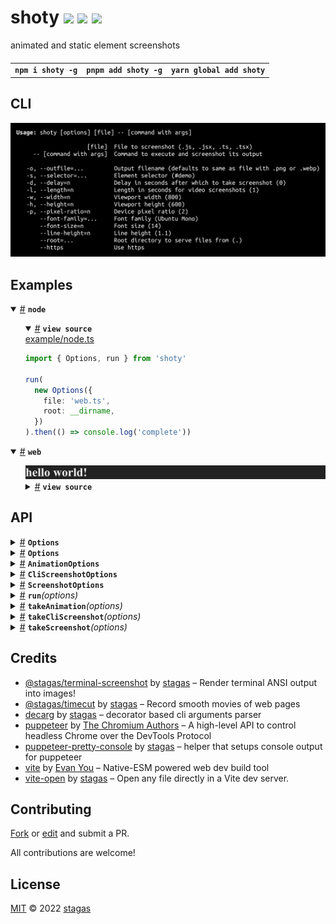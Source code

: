 <h1>
shoty <a href="https://npmjs.org/package/shoty"><img src="https://img.shields.io/badge/npm-v1.0.0-F00.svg?colorA=000"/></a> <a href="src"><img src="https://img.shields.io/badge/loc-272-FFF.svg?colorA=000"/></a> <a href="LICENSE"><img src="https://img.shields.io/badge/license-MIT-F0B.svg?colorA=000"/></a>
</h1>

<p></p>

animated and static element screenshots

<h4>
<table><tr><td title="Triple click to select and copy paste">
<code>npm i shoty -g</code>
</td><td title="Triple click to select and copy paste">
<code>pnpm add shoty -g</code>
</td><td title="Triple click to select and copy paste">
<code>yarn global add shoty</code>
</td></tr></table>
</h4>

## CLI

<p></p>
<p>
<img width="747.4285714285713" src="cli.png" />
</p>

## Examples

<details id="example$node" title="node" open><summary><span><a href="#example$node">#</a></span>  <code><strong>node</strong></code></summary>  <ul>    <details id="source$node" title="node source code" open><summary><span><a href="#source$node">#</a></span>  <code><strong>view source</strong></code></summary>  <a href="example/node.ts">example/node.ts</a>  <p>

```ts
import { Options, run } from 'shoty'

run(
  new Options({
    file: 'web.ts',
    root: __dirname,
  })
).then(() => console.log('complete'))
```

</p>
</details></ul></details><details id="example$web" title="web" open><summary><span><a href="#example$web">#</a></span>  <code><strong>web</strong></code></summary>  <ul><p></p>  <img width="914.2857142857142" src="example/web.png"></img>    <details id="source$web" title="web source code" ><summary><span><a href="#source$web">#</a></span>  <code><strong>view source</strong></code></summary>  <a href="example/web.ts">example/web.ts</a>  <p>

```ts
document.body.innerHTML = `<h1 id="demo">hello world!</h1>`
```

</p>
</details></ul></details>

## API

<p>  <details id="Options$58" title="Class" ><summary><span><a href="#Options$58">#</a></span>  <code><strong>Options</strong></code>    </summary>  <a href="src/vite-open/dist/types/index.d.ts#L8">src/vite-open/dist/types/index.d.ts#L8</a>  <ul>        <p>  <details id="constructor$59" title="Constructor" ><summary><span><a href="#constructor$59">#</a></span>  <code><strong>constructor</strong></code><em>()</em>    </summary>    <ul>    <p>  <details id="new Options$60" title="ConstructorSignature" ><summary><span><a href="#new Options$60">#</a></span>  <code><strong>new Options</strong></code><em>()</em>    </summary>    <ul><p><a href="#Options$58">Options</a></p>        </ul></details></p>    </ul></details><details id="debugging$67" title="Property" ><summary><span><a href="#debugging$67">#</a></span>  <code><strong>debugging</strong></code>    </summary>  <a href="src/vite-open/dist/types/index.d.ts#L15">src/vite-open/dist/types/index.d.ts#L15</a>  <ul><p>string</p>        </ul></details><details id="debuggingThis$68" title="Property" ><summary><span><a href="#debuggingThis$68">#</a></span>  <code><strong>debuggingThis</strong></code>    </summary>  <a href="src/vite-open/dist/types/index.d.ts#L16">src/vite-open/dist/types/index.d.ts#L16</a>  <ul><p>boolean</p>        </ul></details><details id="file$61" title="Property" ><summary><span><a href="#file$61">#</a></span>  <code><strong>file</strong></code>    </summary>  <a href="src/vite-open/dist/types/index.d.ts#L9">src/vite-open/dist/types/index.d.ts#L9</a>  <ul><p>string</p>        </ul></details><details id="https$63" title="Property" ><summary><span><a href="#https$63">#</a></span>  <code><strong>https</strong></code>    </summary>  <a href="src/vite-open/dist/types/index.d.ts#L11">src/vite-open/dist/types/index.d.ts#L11</a>  <ul><p>boolean</p>        </ul></details><details id="jsx$64" title="Property" ><summary><span><a href="#jsx$64">#</a></span>  <code><strong>jsx</strong></code>    </summary>  <a href="src/vite-open/dist/types/index.d.ts#L12">src/vite-open/dist/types/index.d.ts#L12</a>  <ul><p>string</p>        </ul></details><details id="log$70" title="Property" ><summary><span><a href="#log$70">#</a></span>  <code><strong>log</strong></code>    </summary>  <a href="src/vite-open/dist/types/index.d.ts#L18">src/vite-open/dist/types/index.d.ts#L18</a>  <ul><p><details id="__type$71" title="Function" ><summary><span><a href="#__type$71">#</a></span>  <em>(args)</em>    </summary>    <ul>    <p>    <details id="args$73" title="Parameter" ><summary><span><a href="#args$73">#</a></span>  <code><strong>args</strong></code>    </summary>    <ul><p>unknown  []</p>        </ul></details>  <p><strong></strong><em>(args)</em>  &nbsp;=&gt;  <ul>void</ul></p></p>    </ul></details></p>        </ul></details><details id="noForce$66" title="Property" ><summary><span><a href="#noForce$66">#</a></span>  <code><strong>noForce</strong></code>    </summary>  <a href="src/vite-open/dist/types/index.d.ts#L14">src/vite-open/dist/types/index.d.ts#L14</a>  <ul><p>boolean</p>        </ul></details><details id="noOpen$65" title="Property" ><summary><span><a href="#noOpen$65">#</a></span>  <code><strong>noOpen</strong></code>    </summary>  <a href="src/vite-open/dist/types/index.d.ts#L13">src/vite-open/dist/types/index.d.ts#L13</a>  <ul><p>boolean</p>        </ul></details><details id="quiet$69" title="Property" ><summary><span><a href="#quiet$69">#</a></span>  <code><strong>quiet</strong></code>    </summary>  <a href="src/vite-open/dist/types/index.d.ts#L17">src/vite-open/dist/types/index.d.ts#L17</a>  <ul><p>boolean</p>        </ul></details><details id="responses$75" title="Property" ><summary><span><a href="#responses$75">#</a></span>  <code><strong>responses</strong></code>    </summary>  <a href="src/vite-open/dist/types/index.d.ts#L20">src/vite-open/dist/types/index.d.ts#L20</a>  <ul><p><span>Record</span>&lt;string, {<p>  <details id="content$78" title="Property" ><summary><span><a href="#content$78">#</a></span>  <code><strong>content</strong></code>    </summary>  <a href="src/vite-open/dist/types/index.d.ts#L22">src/vite-open/dist/types/index.d.ts#L22</a>  <ul><p>string</p>        </ul></details><details id="type$77" title="Property" ><summary><span><a href="#type$77">#</a></span>  <code><strong>type</strong></code>    </summary>  <a href="src/vite-open/dist/types/index.d.ts#L21">src/vite-open/dist/types/index.d.ts#L21</a>  <ul><p>string</p>        </ul></details><details id="fn$79" title="Method" ><summary><span><a href="#fn$79">#</a></span>  <code><strong>fn</strong></code><em>(server, req, res, next)</em>    </summary>  <a href="src/vite-open/dist/types/index.d.ts#L23">src/vite-open/dist/types/index.d.ts#L23</a>  <ul>    <p>    <details id="server$81" title="Parameter" ><summary><span><a href="#server$81">#</a></span>  <code><strong>server</strong></code>    </summary>    <ul><p><span>ViteDevServer</span></p>        </ul></details><details id="req$82" title="Parameter" ><summary><span><a href="#req$82">#</a></span>  <code><strong>req</strong></code>    </summary>    <ul><p><span>IncomingMessage</span></p>        </ul></details><details id="res$83" title="Parameter" ><summary><span><a href="#res$83">#</a></span>  <code><strong>res</strong></code>    </summary>    <ul><p><span>ServerResponse</span></p>        </ul></details><details id="next$84" title="Parameter" ><summary><span><a href="#next$84">#</a></span>  <code><strong>next</strong></code>    </summary>    <ul><p><span>NextFunction</span></p>        </ul></details>  <p><strong>fn</strong><em>(server, req, res, next)</em>  &nbsp;=&gt;  <ul>void</ul></p></p>    </ul></details></p>}&gt;</p>        </ul></details><details id="root$62" title="Property" ><summary><span><a href="#root$62">#</a></span>  <code><strong>root</strong></code>    </summary>  <a href="src/vite-open/dist/types/index.d.ts#L10">src/vite-open/dist/types/index.d.ts#L10</a>  <ul><p>string</p>        </ul></details><details id="virtual$74" title="Property" ><summary><span><a href="#virtual$74">#</a></span>  <code><strong>virtual</strong></code>    </summary>  <a href="src/vite-open/dist/types/index.d.ts#L19">src/vite-open/dist/types/index.d.ts#L19</a>  <ul><p><span>Record</span>&lt;string, any&gt;</p>        </ul></details><details id="viteOptions$85" title="Property" ><summary><span><a href="#viteOptions$85">#</a></span>  <code><strong>viteOptions</strong></code>    </summary>  <a href="src/vite-open/dist/types/index.d.ts#L25">src/vite-open/dist/types/index.d.ts#L25</a>  <ul><p><span>Partial</span>&lt;<span>InlineConfig</span>&gt;</p>        </ul></details></p></ul></details><details id="Options$1" title="Class" ><summary><span><a href="#Options$1">#</a></span>  <code><strong>Options</strong></code>    </summary>  <a href="src/runner.ts#L8">src/runner.ts#L8</a>  <ul>        <p>  <details id="constructor$2" title="Constructor" ><summary><span><a href="#constructor$2">#</a></span>  <code><strong>constructor</strong></code><em>(options)</em>    </summary>  <a href="src/runner.ts#L37">src/runner.ts#L37</a>  <ul>    <p>  <details id="new Options$3" title="ConstructorSignature" ><summary><span><a href="#new Options$3">#</a></span>  <code><strong>new Options</strong></code><em>()</em>    </summary>    <ul><p><a href="#Options$1">Options</a></p>      <p>  <details id="options$4" title="Parameter" ><summary><span><a href="#options$4">#</a></span>  <code><strong>options</strong></code>  <span><span>&nbsp;=&nbsp;</span>  <code>{}</code></span>  </summary>    <ul><p><span>Partial</span>&lt;<a href="#Options$1">Options</a>&gt;</p>        </ul></details></p>  </ul></details></p>    </ul></details><details id="command$6" title="Property" ><summary><span><a href="#command$6">#</a></span>  <code><strong>command</strong></code>  <span><span>&nbsp;=&nbsp;</span>  <code>[]</code></span>  </summary>  <a href="src/runner.ts#L11">src/runner.ts#L11</a>  <ul><p>string  []</p>        </ul></details><details id="delay$9" title="Property" ><summary><span><a href="#delay$9">#</a></span>  <code><strong>delay</strong></code>  <span><span>&nbsp;=&nbsp;</span>  <code>0</code></span>  </summary>  <a href="src/runner.ts#L17">src/runner.ts#L17</a>  <ul><p>number</p>        </ul></details><details id="file$5" title="Property" ><summary><span><a href="#file$5">#</a></span>  <code><strong>file</strong></code>  <span><span>&nbsp;=&nbsp;</span>  <code>''</code></span>  </summary>  <a href="src/runner.ts#L9">src/runner.ts#L9</a>  <ul><p>string</p>        </ul></details><details id="fontFamily$14" title="Property" ><summary><span><a href="#fontFamily$14">#</a></span>  <code><strong>fontFamily</strong></code>  <span><span>&nbsp;=&nbsp;</span>  <code>'Ubuntu Mono'</code></span>  </summary>  <a href="src/runner.ts#L27">src/runner.ts#L27</a>  <ul><p>string</p>        </ul></details><details id="fontSize$15" title="Property" ><summary><span><a href="#fontSize$15">#</a></span>  <code><strong>fontSize</strong></code>  <span><span>&nbsp;=&nbsp;</span>  <code>14</code></span>  </summary>  <a href="src/runner.ts#L29">src/runner.ts#L29</a>  <ul><p>number</p>        </ul></details><details id="height$12" title="Property" ><summary><span><a href="#height$12">#</a></span>  <code><strong>height</strong></code>  <span><span>&nbsp;=&nbsp;</span>  <code>600</code></span>  </summary>  <a href="src/runner.ts#L23">src/runner.ts#L23</a>  <ul><p>number</p>        </ul></details><details id="https$18" title="Property" ><summary><span><a href="#https$18">#</a></span>  <code><strong>https</strong></code>  <span><span>&nbsp;=&nbsp;</span>  <code>false</code></span>  </summary>  <a href="src/runner.ts#L35">src/runner.ts#L35</a>  <ul><p>boolean</p>        </ul></details><details id="length$10" title="Property" ><summary><span><a href="#length$10">#</a></span>  <code><strong>length</strong></code>  <span><span>&nbsp;=&nbsp;</span>  <code>1</code></span>  </summary>  <a href="src/runner.ts#L19">src/runner.ts#L19</a>  <ul><p>number</p>        </ul></details><details id="lineHeight$16" title="Property" ><summary><span><a href="#lineHeight$16">#</a></span>  <code><strong>lineHeight</strong></code>  <span><span>&nbsp;=&nbsp;</span>  <code>1.1</code></span>  </summary>  <a href="src/runner.ts#L31">src/runner.ts#L31</a>  <ul><p>number</p>        </ul></details><details id="outfile$7" title="Property" ><summary><span><a href="#outfile$7">#</a></span>  <code><strong>outfile</strong></code>  <span><span>&nbsp;=&nbsp;</span>  <code>''</code></span>  </summary>  <a href="src/runner.ts#L13">src/runner.ts#L13</a>  <ul><p>string</p>        </ul></details><details id="pixelRatio$13" title="Property" ><summary><span><a href="#pixelRatio$13">#</a></span>  <code><strong>pixelRatio</strong></code>  <span><span>&nbsp;=&nbsp;</span>  <code>2</code></span>  </summary>  <a href="src/runner.ts#L25">src/runner.ts#L25</a>  <ul><p>number</p>        </ul></details><details id="root$17" title="Property" ><summary><span><a href="#root$17">#</a></span>  <code><strong>root</strong></code>  <span><span>&nbsp;=&nbsp;</span>  <code>'.'</code></span>  </summary>  <a href="src/runner.ts#L33">src/runner.ts#L33</a>  <ul><p>string</p>        </ul></details><details id="selector$8" title="Property" ><summary><span><a href="#selector$8">#</a></span>  <code><strong>selector</strong></code>  <span><span>&nbsp;=&nbsp;</span>  <code>'#demo'</code></span>  </summary>  <a href="src/runner.ts#L15">src/runner.ts#L15</a>  <ul><p>string</p>        </ul></details><details id="width$11" title="Property" ><summary><span><a href="#width$11">#</a></span>  <code><strong>width</strong></code>  <span><span>&nbsp;=&nbsp;</span>  <code>800</code></span>  </summary>  <a href="src/runner.ts#L21">src/runner.ts#L21</a>  <ul><p>number</p>        </ul></details></p></ul></details><details id="AnimationOptions$22" title="TypeAlias" ><summary><span><a href="#AnimationOptions$22">#</a></span>  <code><strong>AnimationOptions</strong></code>    </summary>  <a href="src/take-animation.ts#L7">src/take-animation.ts#L7</a>  <ul><p><span>Partial</span>&lt;<a href="#ViteOpenOptions$58">ViteOpenOptions</a>&gt; &amp; {<p>  <details id="delay$24" title="Property" ><summary><span><a href="#delay$24">#</a></span>  <code><strong>delay</strong></code>    </summary>  <a href="src/take-animation.ts#L8">src/take-animation.ts#L8</a>  <ul><p>number</p>        </ul></details><details id="height$25" title="Property" ><summary><span><a href="#height$25">#</a></span>  <code><strong>height</strong></code>    </summary>  <a href="src/take-animation.ts#L9">src/take-animation.ts#L9</a>  <ul><p>number</p>        </ul></details><details id="length$26" title="Property" ><summary><span><a href="#length$26">#</a></span>  <code><strong>length</strong></code>    </summary>  <a href="src/take-animation.ts#L10">src/take-animation.ts#L10</a>  <ul><p>number</p>        </ul></details><details id="outfile$27" title="Property" ><summary><span><a href="#outfile$27">#</a></span>  <code><strong>outfile</strong></code>    </summary>  <a href="src/take-animation.ts#L11">src/take-animation.ts#L11</a>  <ul><p>string</p>        </ul></details><details id="pixelRatio$28" title="Property" ><summary><span><a href="#pixelRatio$28">#</a></span>  <code><strong>pixelRatio</strong></code>    </summary>  <a href="src/take-animation.ts#L12">src/take-animation.ts#L12</a>  <ul><p>number</p>        </ul></details><details id="selector$29" title="Property" ><summary><span><a href="#selector$29">#</a></span>  <code><strong>selector</strong></code>    </summary>  <a href="src/take-animation.ts#L13">src/take-animation.ts#L13</a>  <ul><p>string</p>        </ul></details><details id="width$30" title="Property" ><summary><span><a href="#width$30">#</a></span>  <code><strong>width</strong></code>    </summary>  <a href="src/take-animation.ts#L14">src/take-animation.ts#L14</a>  <ul><p>number</p>        </ul></details></p>}</p>        </ul></details><details id="CliScreenshotOptions$34" title="TypeAlias" ><summary><span><a href="#CliScreenshotOptions$34">#</a></span>  <code><strong>CliScreenshotOptions</strong></code>    </summary>  <a href="src/take-cli-screenshot.ts#L6">src/take-cli-screenshot.ts#L6</a>  <ul><p>{<p>  <details id="command$38" title="Property" ><summary><span><a href="#command$38">#</a></span>  <code><strong>command</strong></code>    </summary>  <a href="src/take-cli-screenshot.ts#L9">src/take-cli-screenshot.ts#L9</a>  <ul><p>string  []</p>        </ul></details><details id="fontFamily$40" title="Property" ><summary><span><a href="#fontFamily$40">#</a></span>  <code><strong>fontFamily</strong></code>    </summary>  <a href="src/take-cli-screenshot.ts#L11">src/take-cli-screenshot.ts#L11</a>  <ul><p>string</p>        </ul></details><details id="fontSize$41" title="Property" ><summary><span><a href="#fontSize$41">#</a></span>  <code><strong>fontSize</strong></code>    </summary>  <a href="src/take-cli-screenshot.ts#L12">src/take-cli-screenshot.ts#L12</a>  <ul><p>number</p>        </ul></details><details id="lineHeight$42" title="Property" ><summary><span><a href="#lineHeight$42">#</a></span>  <code><strong>lineHeight</strong></code>    </summary>  <a href="src/take-cli-screenshot.ts#L13">src/take-cli-screenshot.ts#L13</a>  <ul><p>number</p>        </ul></details><details id="outfile$36" title="Property" ><summary><span><a href="#outfile$36">#</a></span>  <code><strong>outfile</strong></code>    </summary>  <a href="src/take-cli-screenshot.ts#L7">src/take-cli-screenshot.ts#L7</a>  <ul><p>string</p>        </ul></details><details id="pixelRatio$39" title="Property" ><summary><span><a href="#pixelRatio$39">#</a></span>  <code><strong>pixelRatio</strong></code>    </summary>  <a href="src/take-cli-screenshot.ts#L10">src/take-cli-screenshot.ts#L10</a>  <ul><p>number</p>        </ul></details><details id="root$37" title="Property" ><summary><span><a href="#root$37">#</a></span>  <code><strong>root</strong></code>    </summary>  <a href="src/take-cli-screenshot.ts#L8">src/take-cli-screenshot.ts#L8</a>  <ul><p>string</p>        </ul></details></p>}</p>        </ul></details><details id="ScreenshotOptions$46" title="TypeAlias" ><summary><span><a href="#ScreenshotOptions$46">#</a></span>  <code><strong>ScreenshotOptions</strong></code>    </summary>  <a href="src/take-screenshot.ts#L7">src/take-screenshot.ts#L7</a>  <ul><p><span>Partial</span>&lt;<a href="#ViteOpenOptions$58">ViteOpenOptions</a>&gt; &amp; {<p>  <details id="delay$48" title="Property" ><summary><span><a href="#delay$48">#</a></span>  <code><strong>delay</strong></code>    </summary>  <a href="src/take-screenshot.ts#L8">src/take-screenshot.ts#L8</a>  <ul><p>number</p>        </ul></details><details id="height$49" title="Property" ><summary><span><a href="#height$49">#</a></span>  <code><strong>height</strong></code>    </summary>  <a href="src/take-screenshot.ts#L9">src/take-screenshot.ts#L9</a>  <ul><p>number</p>        </ul></details><details id="outfile$50" title="Property" ><summary><span><a href="#outfile$50">#</a></span>  <code><strong>outfile</strong></code>    </summary>  <a href="src/take-screenshot.ts#L10">src/take-screenshot.ts#L10</a>  <ul><p>string</p>        </ul></details><details id="pixelRatio$51" title="Property" ><summary><span><a href="#pixelRatio$51">#</a></span>  <code><strong>pixelRatio</strong></code>    </summary>  <a href="src/take-screenshot.ts#L11">src/take-screenshot.ts#L11</a>  <ul><p>number</p>        </ul></details><details id="selector$52" title="Property" ><summary><span><a href="#selector$52">#</a></span>  <code><strong>selector</strong></code>    </summary>  <a href="src/take-screenshot.ts#L12">src/take-screenshot.ts#L12</a>  <ul><p>string</p>        </ul></details><details id="width$53" title="Property" ><summary><span><a href="#width$53">#</a></span>  <code><strong>width</strong></code>    </summary>  <a href="src/take-screenshot.ts#L13">src/take-screenshot.ts#L13</a>  <ul><p>number</p>        </ul></details></p>}</p>        </ul></details><details id="run$19" title="Function" ><summary><span><a href="#run$19">#</a></span>  <code><strong>run</strong></code><em>(options)</em>    </summary>  <a href="src/runner.ts#L42">src/runner.ts#L42</a>  <ul>    <p>    <details id="options$21" title="Parameter" ><summary><span><a href="#options$21">#</a></span>  <code><strong>options</strong></code>    </summary>    <ul><p><a href="#Options$1">Options</a></p>        </ul></details>  <p><strong>run</strong><em>(options)</em>  &nbsp;=&gt;  <ul><span>Promise</span>&lt;void&gt;</ul></p></p>    </ul></details><details id="takeAnimation$31" title="Function" ><summary><span><a href="#takeAnimation$31">#</a></span>  <code><strong>takeAnimation</strong></code><em>(options)</em>    </summary>  <a href="src/take-animation.ts#L17">src/take-animation.ts#L17</a>  <ul>    <p>    <details id="options$33" title="Parameter" ><summary><span><a href="#options$33">#</a></span>  <code><strong>options</strong></code>    </summary>    <ul><p><a href="#AnimationOptions$22">AnimationOptions</a></p>        </ul></details>  <p><strong>takeAnimation</strong><em>(options)</em>  &nbsp;=&gt;  <ul><span>Promise</span>&lt;any&gt;</ul></p></p>    </ul></details><details id="takeCliScreenshot$43" title="Function" ><summary><span><a href="#takeCliScreenshot$43">#</a></span>  <code><strong>takeCliScreenshot</strong></code><em>(options)</em>    </summary>  <a href="src/take-cli-screenshot.ts#L16">src/take-cli-screenshot.ts#L16</a>  <ul>    <p>    <details id="options$45" title="Parameter" ><summary><span><a href="#options$45">#</a></span>  <code><strong>options</strong></code>    </summary>    <ul><p><a href="#CliScreenshotOptions$34">CliScreenshotOptions</a></p>        </ul></details>  <p><strong>takeCliScreenshot</strong><em>(options)</em>  &nbsp;=&gt;  <ul><span>Promise</span>&lt;void&gt;</ul></p></p>    </ul></details><details id="takeScreenshot$54" title="Function" ><summary><span><a href="#takeScreenshot$54">#</a></span>  <code><strong>takeScreenshot</strong></code><em>(options)</em>    </summary>  <a href="src/take-screenshot.ts#L16">src/take-screenshot.ts#L16</a>  <ul>    <p>    <details id="options$56" title="Parameter" ><summary><span><a href="#options$56">#</a></span>  <code><strong>options</strong></code>    </summary>    <ul><p><a href="#ScreenshotOptions$46">ScreenshotOptions</a></p>        </ul></details>  <p><strong>takeScreenshot</strong><em>(options)</em>  &nbsp;=&gt;  <ul><span>Promise</span>&lt;any&gt;</ul></p></p>    </ul></details></p>

## Credits

- [@stagas/terminal-screenshot](https://npmjs.org/package/@stagas/terminal-screenshot) by [stagas](https://github.com/stagas) &ndash; Render terminal ANSI output into images!
- [@stagas/timecut](https://npmjs.org/package/@stagas/timecut) by [stagas](https://github.com/stagas) &ndash; Record smooth movies of web pages
- [decarg](https://npmjs.org/package/decarg) by [stagas](https://github.com/stagas) &ndash; decorator based cli arguments parser
- [puppeteer](https://npmjs.org/package/puppeteer) by [The Chromium Authors](https://github.com/puppeteer) &ndash; A high-level API to control headless Chrome over the DevTools Protocol
- [puppeteer-pretty-console](https://npmjs.org/package/puppeteer-pretty-console) by [stagas](https://github.com/stagas) &ndash; helper that setups console output for puppeteer
- [vite](https://npmjs.org/package/vite) by [Evan You](https://github.com/vitejs) &ndash; Native-ESM powered web dev build tool
- [vite-open](https://npmjs.org/package/vite-open) by [stagas](https://github.com/stagas) &ndash; Open any file directly in a Vite dev server.

## Contributing

[Fork](https://github.com/stagas/shoty/fork) or [edit](https://github.dev/stagas/shoty) and submit a PR.

All contributions are welcome!

## License

<a href="LICENSE">MIT</a> &copy; 2022 [stagas](https://github.com/stagas)
